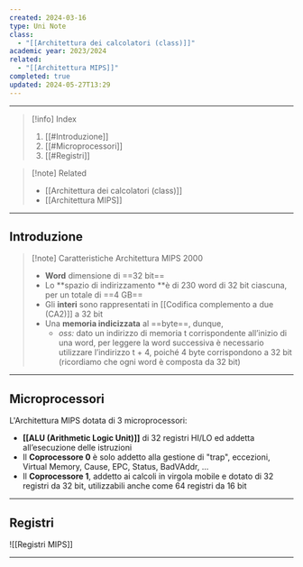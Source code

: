 ```yaml
---
created: 2024-03-16
type: Uni Note
class:
  - "[[Architettura dei calcolatori (class)]]"
academic year: 2023/2024
related:
  - "[[Architettura MIPS]]"
completed: true
updated: 2024-05-27T13:29
---
```

---

>[!info] Index
>1. [[#Introduzione]]
>2. [[#Microprocessori]]
>3. [[#Registri]]

>[!note] Related
>- [[Architettura dei calcolatori (class)]]
>- [[Architettura MIPS]]

---
## Introduzione

>[!note] Caratteristiche Architettura MIPS 2000 
>- **Word** dimensione di ==32 bit==
>- Lo **spazio di indirizzamento **è di 230 word di 32 bit ciascuna, per un totale di ==4 GB==
>- Gli **interi** sono rappresentati in [[Codifica complemento a due (CA2)]] a 32 bit
>- Una **memoria indicizzata** al ==byte==, dunque, 
>	- *oss:* dato un indirizzo di memoria t corrispondente all’inizio di una word, per leggere la word successiva è necessario utilizzare l’indirizzo t + 4, poiché 4 byte corrispondono a 32 bit (ricordiamo che ogni word è composta da 32 bit)

---
## Microprocessori

L'Architettura MIPS dotata di 3 microprocessori:
- **[[ALU (Arithmetic Logic Unit)]]** di 32 registri HI/LO ed addetta all’esecuzione delle istruzioni
-  Il **Coprocessore 0** è solo addetto alla gestione di "trap", eccezioni, Virtual Memory, Cause, EPC, Status, BadVAddr, ...	
-  Il **Coprocessore 1**, addetto ai calcoli in virgola mobile e dotato di 32 registri da 32 bit, utilizzabili anche come 64 registri da 16 bit

---
## Registri

![[Registri MIPS]]

---